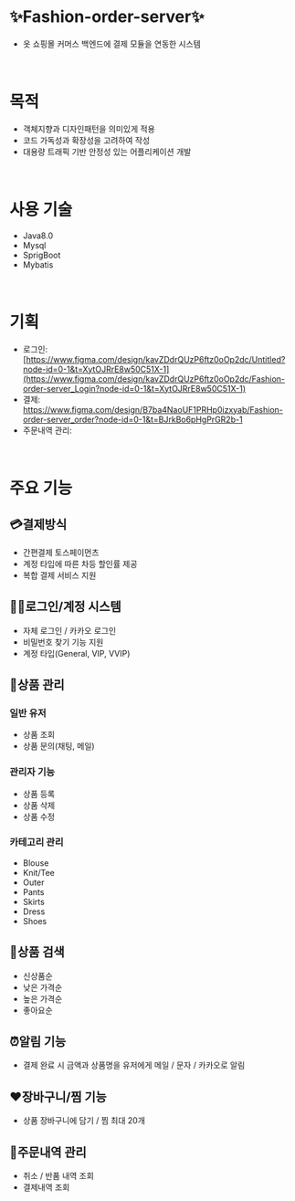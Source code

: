 # ✨Fashion-order-server✨
- 옷 쇼핑몰 커머스 백엔드에 결제 모듈을 연동한 시스템
<br/>

# 목적
- 객체지향과 디자인패턴을 의미있게 적용
- 코드 가독성과 확장성을 고려하여 작성
- 대용량 트래픽 기반 안정성 있는 어플리케이션 개발
<br/>

# 사용 기술
- Java8.0
- Mysql
- SprigBoot
- Mybatis
<br/>

# 기획
- 로그인: [https://www.figma.com/design/kavZDdrQUzP6ftz0oOp2dc/Untitled?node-id=0-1&t=XytOJRrE8w50C51X-1](https://www.figma.com/design/kavZDdrQUzP6ftz0oOp2dc/Fashion-order-server_Login?node-id=0-1&t=XytOJRrE8w50C51X-1)
- 결제: https://www.figma.com/design/B7ba4NaoUF1PRHp0izxyab/Fashion-order-server_order?node-id=0-1&t=BJrkBo6pHgPrGR2b-1
- 주문내역 관리:
<br/>

# 주요 기능
## 💳결제방식
- 간편결제 토스페이먼츠
- 계정 타입에 따른 차등 할인률 제공
- 복합 결제 서비스 지원

## 👨👩로그인/계정 시스템
- 자체 로그인 / 카카오 로그인
- 비밀번호 찾기 기능 지원
- 계정 타입(General, VIP, VVIP)
  
## 👚상품 관리
### 일반 유저
- 상품 조회
- 상품 문의(채팅, 메일)

### 관리자 기능
- 상품 등록
- 상품 삭제
- 상품 수정

### 카테고리 관리
- Blouse
- Knit/Tee
- Outer
- Pants
- Skirts
- Dress
- Shoes

## 👀상품 검색
- 신상품순
- 낮은 가격순
- 높은 가격순
- 좋아요순

## ⏰알림 기능
- 결제 완료 시 금액과 상품명을 유저에게 메일 / 문자 / 카카오로 알림

## ❤️장바구니/찜 기능
- 상품 장바구니에 담기 / 찜 최대 20개

## 📜주문내역 관리
- 취소 / 반품 내역 조회
- 결제내역 조회
